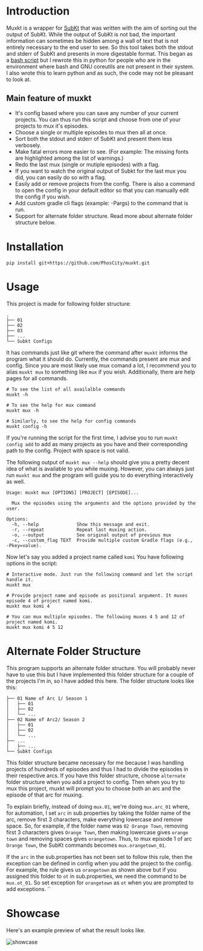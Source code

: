 # Introduction

Muxkt is a wrapper for [SubKt](https://github.com/Myaamori/SubKt) that was written with the aim of sorting out the output of SubKt. While the output of SubKt is not bad, the important information can sometimes be hidden among a wall of text that is not entirely necessary to the end user to see. So this tool takes both the stdout and stderr of SubKt and presents in more digestable format. This began as a [bash script](https://github.com/PhosCity/muxsh) but I rewrote this in python for people who are in the environment where bash and GNU coreutils are not present in their system. I also wrote this to learn python and as such, the code may not be pleasant to look at.

## Main feature of muxkt

- It's config based where you can save any number of your current projects. You can thus run this script and choose from one of your projects to mux it's episodes.
- Choose a single or multiple episodes to mux then all at once.
- Sort both the stdout and stderr of SubKt and present them less verbosely.
- Make fatal errors more easier to see. (For example: The missing fonts are highlighted among the list of warnings.)
- Redo the last mux (single or mutiple episodes) with a flag.
- If you want to watch the original output of Subkt for the last mux you did, you can easily do so with a flag.
- Easily add or remove projects from the config. There is also a command to open the config in your default editor so that you can manually edit the config if you wish.
- Add custom gradle cli flags (example: -Pargs) to the command that is run.
- Support for alternate folder structure. Read more about alternate folder structure below.

# Installation

```
pip install git+https://github.com/PhosCity/muxkt.git
```

# Usage

This project is made for following folder structure:

```
.
├── 01
├── 02
├── 03
├── ...
└── Subkt Configs
```

It has commands just like git where the command after `muxkt` informs the program what it should do. Currently, the commands present are mux and config. Since you are most likely use mux comand a lot, I recommend you to alias `muxkt mux` to something like `mux` if you wish. Additionally, there are help pages for all commands.

```
# To see the list of all availalble commands
muxkt -h

# To see the help for mux command
muxkt mux -h

# Similarly, to see the help for config commands
muxkt config -h
```

If you're running the script for the first time, I advise you to run `muxkt config add` to add as many projects as you have and their corresponding path to the config. Project with space is not valid.

The following output of `muxkt mux --help` should give you a pretty decent idea of what is available to you while muxing. However, you can always just run `muxkt mux` and the program will guide you to do everything interactively as well.

```
Usage: muxkt mux [OPTIONS] [PROJECT] [EPISODE]...

  Mux the episodes using the arguments and the options provided by the user.

Options:
  -h, --help              Show this message and exit.
  -r, --repeat            Repeat last muxing action.
  -o, --output            See original output of previous mux
  -c, --custom_flag TEXT  Provide multiple custom Gradle flags (e.g., -Pkey=value).
```

Now let's say you added a project name called `komi` You have following options in the script:

```
# Interactive mode. Just run the following command and let the script handle it.
muxkt mux

# Provide project name and episode as positional argument. It muxes episode 4 of project named komi.
muxkt mux komi 4

# You can mux multiple episodes. The following muxes 4 5 and 12 of project named komi.
muxkt mux komi 4 5 12
```

# Alternate Folder Structure

This program supports an alternate folder structure. You will probably never have to use this but I have implemented this folder structure for a couple of the projects I'm in, so I have added this here. The folder structure looks like this:

```.
├── 01 Name of Arc 1/ Season 1
│   ├── 01
│   ├── 02
│   └── ...
├── 02 Name of Arc2/ Season 2
│   ├── 01
│   ├── 02
│   └── ...
├── ...
│   ├── ...
└── Subkt Configs
```

This folder structure became necessary for me because I was handling projects of hundreds of episodes and thus I had to divide the episodes in their respective arcs. If you have this folder structure, choose `alternate` folder structure when you add a project to config. Then when you try to mux this project, muxkt will prompt you to choose both an arc and the episode of that arc for muxing.

To explain briefly, instead of doing `mux.01`, we're doing `mux.arc_01` where, for automation, I set `arc` in sub.properties by taking the folder name of the arc, remove first 3 characters, make everything lowercase and remove space. So, for example, if the folder name was `02 Orange Town`, removing first 3 characters gives `Orange Town`, then making lowercase gives `orange town` and removing spaces gives `orangetown`. Thus, to mux episode 1 of arc `Orange Town`, the SubKt commands becomes `mux.orangetown_01`.

If the `arc` in the sub.properties has not been set to follow this rule, then the exception can be defined in config when you add the project to the config.
For example, the rule gives us `orangetown` as shown above but if you assigned this folder to `ot` in sub.properties, we need the command to be `mux.ot_01`.
So set exception for `orangetown` as `ot` when you are prompted to add exceptions.
``

# Showcase

Here's an example preview of what the result looks like.

![showcase](https://github.com/user-attachments/assets/4e569f19-d172-4ed8-813a-a0588477bd91)
